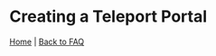 # Creating a Teleport Portal

[Home](https://torpkev.github.io/domain_docs) | [Back to FAQ](https://torpkev.github.io/domain_docs/faq)

